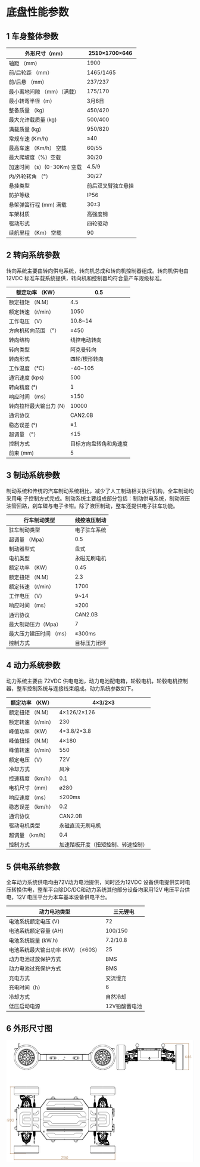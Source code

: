# 底盘性能参数

## 1 车身整体参数

| 外形尺寸（mm）            | 2510×1700×646 |
| ------------------- | ------------- |
| 轴距 （mm）             | 1900          |
| 前/后轮距 （mm）          | 1465/1465     |
| 前/后悬 （mm）           | 237/237       |
| 最小离地间隙 （mm）（满载）     | 175/170       |
| 最小转弯半径（m）           | 3月6日          |
| 整备质量 （kg）           | 450/420       |
| 最大允许载质量 (kg)        | 500/400       |
| 满载质量 (kg)           | 950/820       |
| 常规车速 (Km/h)         | ≤40           |
| 最高车速 （Km/h） 空载      | 60/55         |
| 最大爬坡度（%）空载          | 30/20         |
| 加速时间 （s）(0-30Km) 空载 | 4.5/9         |
| 内/外轮转角 （°）          | 30/27         |
| 悬挂类型                | 前后双叉臂独立悬挂     |
| 防护等级                | IP56          |
| 悬架弹簧行程 (mm) 满载      | 30±3          |
| 车架材质                | 高强度钢          |
| 驱动形式                | 四轮驱动          |
| 续航里程 （Km） 空载        | 90            |

## 2 转向系统参数

转向系统主要由转向供电系统，转向机总成和转向机控制器组成。转向机供电由12VDC 标准车载系统提供，转向机和控制器均符合量产车规级标准。

| 额定功率 （KW）     | 0.5         |
| ------------- | ----------- |
| 额定扭矩 （N.M）    | 4.5         |
| 额定转速 （r/min）  | 1050        |
| 工作电压 （V）      | 10.8~14     |
| 方向机转向范围 （°）   | ±450        |
| 转向结构          | 线控电动转向      |
| 转向类型          | 阿克曼转向       |
| 转向形式          | 四轮/楔形转向     |
| 工作温度 （℃）      | -40~105     |
| 通讯速度  (kps)   | 500         |
| 转向精度 (°)      | 1           |
| 响应时间 （ms）     | ≤150        |
| 转向拉杆最大输出力 (N) | 10000       |
| 通讯协议          | CAN2.0B     |
| 稳态误差 (°)      | ±1          |
| 超调量 （°）     | ≤15         |
| 控制方式          | 目标方向盘转角和角速度 |
| 前束 (mm)       | 5           |

## 3 制动系统参数

制动系统和传统的汽车制动系统相比，减少了人工制动相关执行机构，全车制动均采用电 子控制方式完成。制动系统主要组成部分包括：制动供电系统，制动液压油管回路，刹车碟与电子卡钳。除了液压制动，整车还提供电子驻车功能。

| 行车制动类型        | 线控液压制动  |
| ------------- | ------- |
| 驻车制动类型        | 电子驻车系统  |
| 超调量 （Mpa）     | 0.5     |
| 制动器型式         | 盘式      |
| 电机类型          | 永磁无刷电机  |
| 额定功率 （KW）     | 0.45    |
| 额定扭矩 （N.M）    | 2.3     |
| 额定转速 （r/min）  | 1700    |
| 工作电压 （V）      | 9~14    |
| 响应时间 （ms）     | ≤200    |
| 通讯协议          | CAN2.0B |
| 最大制动压力（Mpa）   | 7       |
| 最大压力建压时间 （ms） | ≤300ms  |
| 控制方式          | 目标压力闭环  |

## 4 动力系统参数

动力系统主要由 72VDC 供电电池，动力电池配电箱，轮毂电机，轮毂电机控制器，整车控制系统与连接线束组成。动力系统参数如下。

| 额定功率 （KW）    | 4×3/2×3           |
| ------------ | ----------------- |
| 额定扭矩 （N.M）   | 4×126/2×126       |
| 额定转速 （r/min） | 230               |
| 峰值功率 （KW）    | 4×3.8/2×3.8       |
| 峰值扭矩 （N.M）   | 4×180             |
| 峰值转速 （r/min） | 550               |
| 额定电压 （V）     | 72V               |
| 冷却方式         | 风冷                |
| 控速精度 （km/h）  | 0.1               |
| 电机尺寸 （mm）    | ø280              |
| 响应速度 （ms）    | ≤200ms            |
| 稳态误差 （km/h）  | 0.2               |
| 通讯协议         | CAN2.0B           |
| 驱动电机类型       | 永磁直流无刷电机          |
| 超调量 （km/h）   | 0.4               |
| 控制方式         | 加速踏板开度（扭矩控制、转速控制） |

## 5 供电系统参数

全车动力系统供电均由72V动力电池提供，同时还为12VDC 设备供电提供实时电压转换供电，整车平台除DC/DC和动力系统其他部分设备均采用12V 电压平台供电，12V 电压平台为本车基本设备供电平台。

| 动力电池类型                 | 三元锂电     |
| ---------------------- | -------- |
| 电池系统额定电压 (V)           | 72       |
| 电池系统额定容量  (AH)         | 100/150  |
| 电池系统能量 (kW.h)          | 7.2/10.8 |
| 电池系统最大输出功率 (KW) （≤60S） | 25       |
| 动力电池过放保护方式             | BMS      |
| 动力电池过充保护方式             | BMS      |
| 充电方式                   | 交流慢充     |
| 充电时间（h）                | 6        |
| 冷却方式                   | 自然冷却     |
| 低压启动电源                 | 12V铅酸蓄电池 |

## 6 外形尺寸图

![](./images/chassis-dimension.png)
